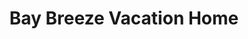 ---
photo_name: /img/baybreezenewview.jpg
photo_alt: Bay Breeze Vacation Home on Coos Bay, OR
title: Bay Breeze Vacation Home
property_name: Bay Breeze Vacation Home
property_category: '4'
address:
  street: 
  street2: 
  city: Charleston
  state: OR
  zip: '97420'
phone_toll_free: 
phone_local: 209-668-9054
units: '1'
cost: '2'
property_description: >-
  This vacation home features spectacular Bay View, sleeps 8 & provides peaceful views from the deck. Watch small & large boats pass right in front of this waterfront home; only 100 ft from water at high tide. Close to activities on OR’s South coast.
website: 'https://www.scod.com/baybreeze/baybreeze.html'
amenityList: 
  - amenitySelect: ''
---